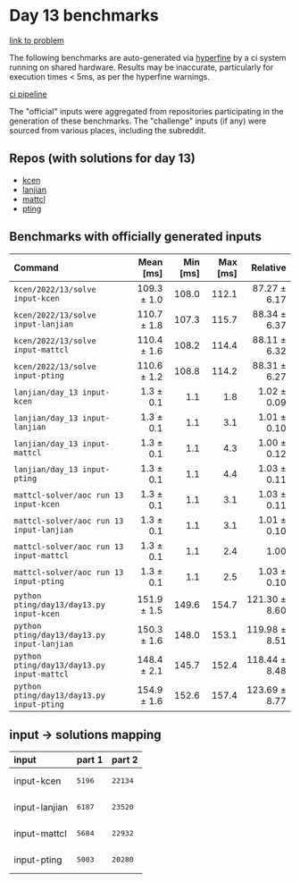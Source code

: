 # Day 13 benchmarks

[link to problem](http://adventofcode.com/2022/day/13)

The following benchmarks are auto-generated via [hyperfine](https://github.com/sharkdp/hyperfine) by a ci system running on shared hardware. Results may be inaccurate, particularly for execution times < 5ms, as per the hyperfine warnings.

[ci pipeline](http://ci.papercode.net:8080/teams/aoc2022/pipelines/aoc-compare-2022)

The "official" inputs were aggregated from repositories participating in the generation of these benchmarks. The "challenge" inputs (if any) were sourced from various places, including the subreddit.

## Repos (with solutions for day 13)


- [kcen](https://github.com/kcen/AdventOfCode)
- [lanjian](https://github.com/LanJian/aoc-2022)
- [mattcl](https://github.com/mattcl/aoc2022)
- [pting](https://github.com/pting/aoc2022)

## Benchmarks with officially generated inputs
| Command | Mean [ms] | Min [ms] | Max [ms] | Relative |
|:---|---:|---:|---:|---:|
| `kcen/2022/13/solve input-kcen` | 109.3 ± 1.0 | 108.0 | 112.1 | 87.27 ± 6.17 |
| `kcen/2022/13/solve input-lanjian` | 110.7 ± 1.8 | 107.3 | 115.7 | 88.34 ± 6.37 |
| `kcen/2022/13/solve input-mattcl` | 110.4 ± 1.6 | 108.2 | 114.4 | 88.11 ± 6.32 |
| `kcen/2022/13/solve input-pting` | 110.6 ± 1.2 | 108.8 | 114.2 | 88.31 ± 6.27 |
| `lanjian/day_13 input-kcen` | 1.3 ± 0.1 | 1.1 | 1.8 | 1.02 ± 0.09 |
| `lanjian/day_13 input-lanjian` | 1.3 ± 0.1 | 1.1 | 3.1 | 1.01 ± 0.10 |
| `lanjian/day_13 input-mattcl` | 1.3 ± 0.1 | 1.1 | 4.3 | 1.00 ± 0.12 |
| `lanjian/day_13 input-pting` | 1.3 ± 0.1 | 1.1 | 4.4 | 1.03 ± 0.11 |
| `mattcl-solver/aoc run 13 input-kcen` | 1.3 ± 0.1 | 1.1 | 3.1 | 1.03 ± 0.11 |
| `mattcl-solver/aoc run 13 input-lanjian` | 1.3 ± 0.1 | 1.1 | 3.1 | 1.01 ± 0.10 |
| `mattcl-solver/aoc run 13 input-mattcl` | 1.3 ± 0.1 | 1.1 | 2.4 | 1.00 |
| `mattcl-solver/aoc run 13 input-pting` | 1.3 ± 0.1 | 1.1 | 2.5 | 1.03 ± 0.10 |
| `python pting/day13/day13.py input-kcen` | 151.9 ± 1.5 | 149.6 | 154.7 | 121.30 ± 8.60 |
| `python pting/day13/day13.py input-lanjian` | 150.3 ± 1.6 | 148.0 | 153.1 | 119.98 ± 8.51 |
| `python pting/day13/day13.py input-mattcl` | 148.4 ± 2.1 | 145.7 | 152.4 | 118.44 ± 8.48 |
| `python pting/day13/day13.py input-pting` | 154.9 ± 1.6 | 152.6 | 157.4 | 123.69 ± 8.77 |

## input -> solutions mapping
|input|part 1|part 2|
|:---|:---|:---|
|input-kcen|<pre>5196</pre>|<pre>22134</pre>|
|input-lanjian|<pre>6187</pre>|<pre>23520</pre>|
|input-mattcl|<pre>5684</pre>|<pre>22932</pre>|
|input-pting|<pre>5003</pre>|<pre>20280</pre>|
